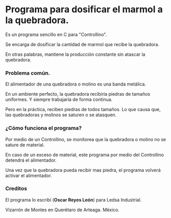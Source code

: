 
# Programa para dosificar el marmol a la quebradora.

Es un programa sencillo en C para "Controllino". 

Se encarga de dosificar la cantidad de marmol que recibe la quebradora.

En otras palabras, mantiene la producción constante sin atascar la quebradora.

### Problema común.

El alimentador de una quebradora o molino es una banda metálica. 

En un ambiente perfecto, la quebradora recibiría piedras de tamaños uniformes. Y siempre trabajaría de forma continua.

Pero en la práctica, reciben piedras de todos tamaños. Lo que causa que, las quebradoras y molinos se saturen o se atasquen.

### ¿Cómo funciona el programa?

Por medio de un Controllino, se monitorea que la quebradora o molino no se sature de material.

En caso de un exceso de material, este programa por medio del Controllino detendrá el alimentador. 

Una vez que la quebradora pueda recibir mas piedra, el programa volverá activar el alimentador.

### Creditos

El programa lo escribí (**Oscar Reyes León**) para Ledsa Industrial. 

Vizarrón de Montes en Querétaro de Arteaga. México.
